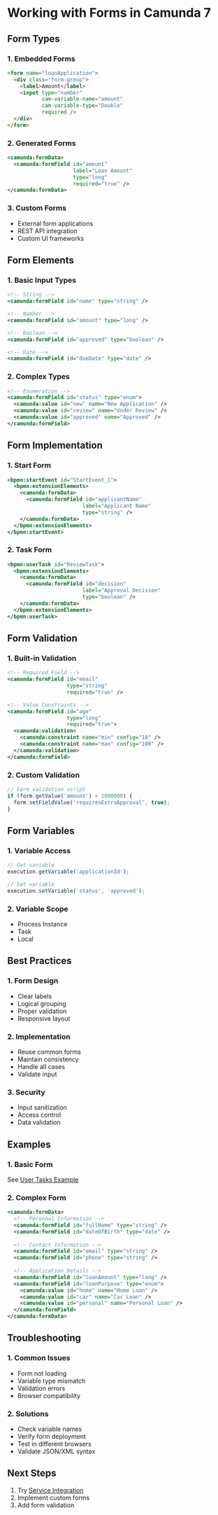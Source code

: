 # Working with Forms in Camunda 7

## Form Types

### 1. Embedded Forms
```html
<form name="loanApplication">
  <div class="form-group">
    <label>Amount</label>
    <input type="number" 
           cam-variable-name="amount"
           cam-variable-type="Double"
           required />
  </div>
</form>
```

### 2. Generated Forms
```xml
<camunda:formData>
  <camunda:formField id="amount" 
                     label="Loan Amount" 
                     type="long" 
                     required="true" />
</camunda:formData>
```

### 3. Custom Forms
- External form applications
- REST API integration
- Custom UI frameworks

## Form Elements

### 1. Basic Input Types
```xml
<!-- String -->
<camunda:formField id="name" type="string" />

<!-- Number -->
<camunda:formField id="amount" type="long" />

<!-- Boolean -->
<camunda:formField id="approved" type="boolean" />

<!-- Date -->
<camunda:formField id="dueDate" type="date" />
```

### 2. Complex Types
```xml
<!-- Enumeration -->
<camunda:formField id="status" type="enum">
  <camunda:value id="new" name="New Application" />
  <camunda:value id="review" name="Under Review" />
  <camunda:value id="approved" name="Approved" />
</camunda:formField>
```

## Form Implementation

### 1. Start Form
```xml
<bpmn:startEvent id="StartEvent_1">
  <bpmn:extensionElements>
    <camunda:formData>
      <camunda:formField id="applicantName" 
                        label="Applicant Name" 
                        type="string" />
    </camunda:formData>
  </bpmn:extensionElements>
</bpmn:startEvent>
```

### 2. Task Form
```xml
<bpmn:userTask id="ReviewTask">
  <bpmn:extensionElements>
    <camunda:formData>
      <camunda:formField id="decision" 
                        label="Approval Decision" 
                        type="boolean" />
    </camunda:formData>
  </bpmn:extensionElements>
</bpmn:userTask>
```

## Form Validation

### 1. Built-in Validation
```xml
<!-- Required Field -->
<camunda:formField id="email" 
                   type="string" 
                   required="true" />

<!-- Value Constraints -->
<camunda:formField id="age" 
                   type="long" 
                   required="true">
  <camunda:validation>
    <camunda:constraint name="min" config="18" />
    <camunda:constraint name="max" config="100" />
  </camunda:validation>
</camunda:formField>
```

### 2. Custom Validation
```javascript
// Form validation script
if (form.getValue('amount') > 1000000) {
  form.setFieldValue('requiresExtraApproval', true);
}
```

## Form Variables

### 1. Variable Access
```javascript
// Get variable
execution.getVariable('applicationId');

// Set variable
execution.setVariable('status', 'approved');
```

### 2. Variable Scope
- Process Instance
- Task
- Local

## Best Practices

### 1. Form Design
- Clear labels
- Logical grouping
- Proper validation
- Responsive layout

### 2. Implementation
- Reuse common forms
- Maintain consistency
- Handle all cases
- Validate input

### 3. Security
- Input sanitization
- Access control
- Data validation

## Examples

### 1. Basic Form
See [User Tasks Example](../examples/02-user-tasks)

### 2. Complex Form
```xml
<camunda:formData>
  <!-- Personal Information -->
  <camunda:formField id="fullName" type="string" />
  <camunda:formField id="dateOfBirth" type="date" />
  
  <!-- Contact Information -->
  <camunda:formField id="email" type="string" />
  <camunda:formField id="phone" type="string" />
  
  <!-- Application Details -->
  <camunda:formField id="loanAmount" type="long" />
  <camunda:formField id="loanPurpose" type="enum">
    <camunda:value id="home" name="Home Loan" />
    <camunda:value id="car" name="Car Loan" />
    <camunda:value id="personal" name="Personal Loan" />
  </camunda:formField>
</camunda:formData>
```

## Troubleshooting

### 1. Common Issues
- Form not loading
- Variable type mismatch
- Validation errors
- Browser compatibility

### 2. Solutions
- Check variable names
- Verify form deployment
- Test in different browsers
- Validate JSON/XML syntax

## Next Steps
1. Try [Service Integration](./06-service-integration.md)
2. Implement custom forms
3. Add form validation
